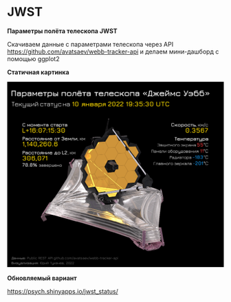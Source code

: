 # JWST

**Параметры полёта телескопа JWST**

Скачиваем данные с параметрами телескопа через API https://github.com/avatsaev/webb-tracker-api и делаем мини-дашборд с помощью ggplot2

**Статичная картинка**

![](james_webb_status.png)

**Обновляемый вариант**

<https://psych.shinyapps.io/jwst_status/>
